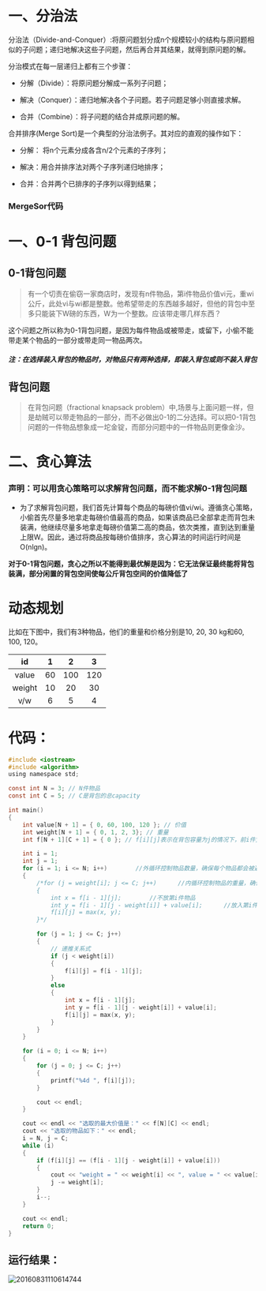# 一、分治法

分治法（Divide-and-Conquer）:将原问题划分成n个规模较小的结构与原问题相似的子问题；递归地解决这些子问题，然后再合并其结果，就得到原问题的解。

分治模式在每一层递归上都有三个步骤：

+ 分解（Divide）：将原问题分解成一系列子问题；

+ 解决（Conquer）：递归地解决各个子问题。若子问题足够小则直接求解。

+ 合并（Combine）：将子问题的结合并成原问题的解。

合并排序(Merge Sort)是一个典型的分治法例子。其对应的直观的操作如下：

+ 分解： 将n个元素分成各含n/2个元素的子序列；

+ 解决：用合并排序法对两个子序列递归地排序；

+ 合并：合并两个已排序的子序列以得到结果；



### MergeSor代码



# 一、0-1 背包问题

## 0-1背包问题

> 有一个切责在偷窃一家商店时，发现有n件物品，第i件物品价值vi元，重wi公斤，此处vi与wi都是整数。他希望带走的东西越多越好，但他的背包中至多只能装下W磅的东西，W为一个整数。应该带走哪几样东西？

这个问题之所以称为0-1背包问题，是因为每件物品或被带走，或留下，小偷不能带走某个物品的一部分或带走同一物品两次。

##### *注：在选择装入背包的物品时，对物品只有两种选择，即装入背包或则不装入背包*

## 背包问题

> 在背包问题（fractional knapsack problem）中,场景与上面问题一样，但是劫贼可以带走物品的一部分，而不必做出0-1的二分选择。可以把0-1背包问题的一件物品想象成一坨金锭，而部分问题中的一件物品则更像金沙。

# 二、贪心算法

### **声明：可以用贪心策略可以求解背包问题，而不能求解0-1背包问题**

 + 为了求解背包问题，我们首先计算每个商品的每磅价值vi/wi。遵循贪心策略，小偷首先尽量多地拿走每磅价值最高的商品，如果该商品已全部拿走而背包未装满，他继续尽量多地拿走每磅价值第二高的商品，依次类推，直到达到重量上限W。因此，通过将商品按每磅价值排序，贪心算法的时间运行时间是O(nlgn)。

**对于0-1背包问题，贪心之所以不能得到最优解是因为：它无法保证最终能将背包装满，部分闲置的背包空间使每公斤背包空间的价值降低了**

# 动态规划

比如在下图中，我们有3种物品，他们的重量和价格分别是10, 20, 30 kg和60, 100, 120。

| id     | 1  | 2   | 3   |
|:--:|:--:|:--:|:--:|
| value  | 60 | 100 | 120 |
| weight | 10 | 20  | 30  |
| v/w    | 6  | 5   | 4   |

# 代码：

```c
#include <iostream>
#include <algorithm>
using namespace std;

const int N = 3; // N件物品 
const int C = 5; // C是背包的总capacity

int main()
{
	int value[N + 1] = { 0, 60, 100, 120 }; // 价值
	int weight[N + 1] = { 0, 1, 2, 3}; // 重量
	int f[N + 1][C + 1] = { 0 }; // f[i][j]表示在背包容量为j的情况下，前i件宝贝的最大价值

	int i = 1;
	int j = 1;
	for (i = 1; i <= N; i++)        //外循环控制物品数量，确保每个物品都会被遍历到
	{
		/*for (j = weight[i]; j <= C; j++)      //内循环控制物品的重量，确保能够遍历出"以前每个物品放入时的最大价值f[i][j]"
		{
			int x = f[i - 1][j];        //不放第i件物品
			int y = f[i - 1][j - weight[i]] + value[i];      //放入第i件物品
			f[i][j] = max(x, y);
		}*/

		for (j = 1; j <= C; j++)
		{
			// 递推关系式
			if (j < weight[i])
			{
				f[i][j] = f[i - 1][j];
			}
			else
			{
				int x = f[i - 1][j];
				int y = f[i - 1][j - weight[i]] + value[i];
				f[i][j] = max(x, y);
			}
		}
	}

	for (i = 0; i <= N; i++)
	{
		for (j = 0; j <= C; j++)
		{
			printf("%4d ", f[i][j]);
		}

		cout << endl;
	}

	cout << endl << "选取的最大价值是：" << f[N][C] << endl;
	cout << "选取的物品如下：" << endl;
	i = N, j = C;
	while (i)
	{
		if (f[i][j] == (f[i - 1][j - weight[i]] + value[i]))
		{
			cout << "weight = " << weight[i] << ", value = " << value[i] << endl;
			j -= weight[i];
		}
		i--;
	}

	cout << endl;
	return 0;
}

```

## 运行结果：

![20160831110614744](https://img-blog.csdn.net/20160831110614744)